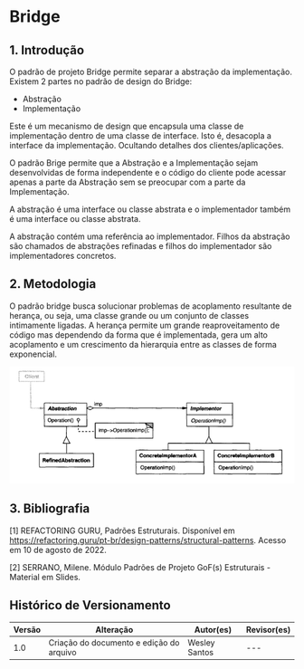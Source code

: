 # Bridge

## 1. Introdução

O padrão de projeto Bridge permite separar a abstração da implementação. Existem 2 partes no padrão de design do Bridge:

* Abstração
* Implementação

Este é um mecanismo de design que encapsula uma classe de implementação dentro de uma classe de interface. Isto é, desacopla a interface da implementação. Ocultando detalhes dos clientes/aplicações.

O padrão Brige permite que a Abstração e a Implementação sejam desenvolvidas de forma independente e o código do cliente pode acessar apenas a parte da Abstração sem se preocupar com a parte da Implementação.

A abstração é uma interface ou classe abstrata e o implementador também é uma interface ou classe abstrata.

A abstração contém uma referência ao implementador. Filhos da abstração são chamados de abstrações refinadas e filhos do implementador são implementadores concretos.
## 2. Metodologia

O padrão bridge busca solucionar problemas de acoplamento resultante de herança, ou seja, uma classe grande ou um conjunto de classes intimamente ligadas. A herança permite um grande reaproveitamento de código mas dependendo da forma que é implementada, gera um alto acoplamento e um crescimento da hierarquia entre as classes de forma exponencial. 

![Abstract Factory](../../../assets/gofs-estruturais/bridge.png)


## 3. Bibliografia

[1] REFACTORING GURU, Padrões Estruturais. Disponível em https://refactoring.guru/pt-br/design-patterns/structural-patterns. Acesso em 10 de agosto de 2022.

[2] SERRANO, Milene. Módulo Padrões de Projeto GoF(s) Estruturais - Material em Slides.

## Histórico de Versionamento

| Versão | Alteração | Autor(es) | Revisor(es) |
| --- | --- | --- | --- |
| 1.0 | Criação do documento e edição do arquivo  | Wesley Santos | --- |
